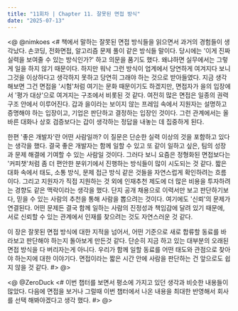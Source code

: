 ```yaml
---
title: "11회차 | Chapter 11. 잘못된 면접 방식"
date: "2025-07-13"
---
```


<@ @nimkoes
<#
책에서 말하는 잘못된 면접 방식들을 읽으면서 과거의 경험들이 생각났다. 손코딩, 전화면접, 알고리즘 문제 풀이 같은 방식들 말이다.
당시에는 '이게 진짜 실력을 보여줄 수 있는 방식인가?' 하고 의문을 품기도 했다. 왜냐하면 실무에서는 그렇게 일을 하지 않기 때문이다.
하지만 워낙 그런 방식이 업계에서 당연하게 여겨지다 보니 그것을 이상하다고 생각하지 못하고 당연히 그래야 하는 것으로 받아들였다.
지금 생각해보면 그건 면접을 '시험'처럼 여기는 문화 때문이기도 하겠지만, 면접자가 을의 입장에서 '평가 대상'으로 여겨지는 구조에서 비롯된 것 같다.
여전히 많은 면접은 일종의 권력 구조 안에서 이루어진다.
갑과 을이라는 보이지 않는 프레임 속에서 지원자는 설명하고 증명해야 하는 입장이고, 기업은 판단하고 결정하는 입장인 것이다.
그런 관계에서는 올바른 대화나 상호 검증보다는 갑이 생각하는 정답을 내놓는 데 집중하게 된다.

한편 '좋은 개발자'란 어떤 사람일까? 이 질문은 단순한 실력 이상의 것을 포함하고 있다는 생각을 했다.
결국 좋은 개발자는 함께 일할 수 있고 또 같이 일하고 싶은, 팀의 성장과 문제 해결에 기여할 수 있는 사람일 것이다.
그러다 보니 요즘은 정형화된 면접보다는 '커피챗'처럼 좀 더 편안한 분위기에서 진행하는 방식들이 많이 시도되는 것 같다.
짧은 대화 속에서 태도, 소통 방식, 문제 접근 방식 같은 것들을 자연스럽게 확인하려는 흐름이다.
그리고 지원자가 직접 지원하는 것 외에 인재추천 제도에 더 많은 비용을 투자하려는 경향도 같은 맥락이라는 생각을 했다.
단지 공개 채용으로 이력서만 보고 판단하기보다, 믿을 수 있는 사람의 추천을 통해 사람을 뽑으려는 것이다. 여기에도 '신뢰'의 문제가 연결된다.
어떤 문제든 결국 함께 일하는 사람의 진정성과 책임감에 달려 있기 때문에, 서로 신뢰할 수 있는 관계에서 인재를 찾으려는 것도 자연스러운 것 같다.

이 장은 잘못된 면접 방식에 대한 지적을 넘어서, 어떤 기준으로 새로 합류할 동료를 바라보고 판단해야 하는지 돌아보게 만든것 같다.
단순히 지금 하고 있는 대부분의 오래된 면접 방식을 다 버리자는게 아니다.
우리가 함께 일할 동료를 어떤 태도와 관점으로 찾아야 하는지에 대한 이야기다.
면접이라는 짧은 시간 안에 사람을 판단하는 건 앞으로도 쉽지 않을 것 같다.
#>
@>

<@ @ZeroDuck
<#
이번 챕터를 보면서 평소에 가지고 있던 생각과 비슷한 내용들이 많았다.
다음에 면접을 보거나 그럴때 이번 챕터에서 나온 내용을 최대한 반영해서 회사를 선택 해봐야겠다고 생각 했다.
#>
@>
